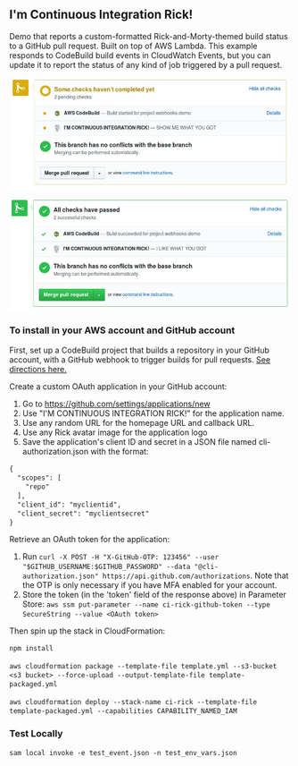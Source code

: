## I'm Continuous Integration Rick!

Demo that reports a custom-formatted Rick-and-Morty-themed build status to a GitHub pull request.  Built on top of AWS Lambda.  This example responds to CodeBuild build events in CloudWatch Events, but you can update it to report the status of any kind of job triggered by a pull request.

![](show-me-what-you-got.jpg)

![](i-like-what-you-got.jpg)

### To install in your AWS account and GitHub account

First, set up a CodeBuild project that builds a repository in your GitHub account, with a GitHub webhook to trigger builds for pull requests. [See directions here.](https://docs.aws.amazon.com/codebuild/latest/userguide/sample-github-pull-request.html)

Create a custom OAuth application in your GitHub account:

1. Go to https://github.com/settings/applications/new
1. Use "I'M CONTINUOUS INTEGRATION RICK!" for the application name.
1. Use any random URL for the homepage URL and callback URL.
1. Use any Rick avatar image for the application logo
1. Save the application's client ID and secret in a JSON file named cli-authorization.json with the format:
```
{
  "scopes": [
    "repo"
  ],
  "client_id": "myclientid",
  "client_secret": "myclientsecret"
}
```

Retrieve an OAuth token for the application:

1. Run `curl -X POST -H "X-GitHub-OTP: 123456" --user "$GITHUB_USERNAME:$GITHUB_PASSWORD" --data "@cli-authorization.json" https://api.github.com/authorizations`. Note that the OTP is only necessary if you have MFA enabled for your account.
1. Store the token (in the 'token' field of the response above) in Parameter Store: `aws ssm put-parameter --name ci-rick-github-token --type SecureString --value <OAuth token>`

Then spin up the stack in CloudFormation:
```
npm install

aws cloudformation package --template-file template.yml --s3-bucket <s3 bucket> --force-upload --output-template-file template-packaged.yml

aws cloudformation deploy --stack-name ci-rick --template-file template-packaged.yml --capabilities CAPABILITY_NAMED_IAM
```

### Test Locally

```
sam local invoke -e test_event.json -n test_env_vars.json
```
